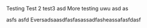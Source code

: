 Testing
Test 2
test3
asd
More testing uwu
asd
as

asfs
asfd
Eversadsaasdfasfasassadfasheassafasfdasf